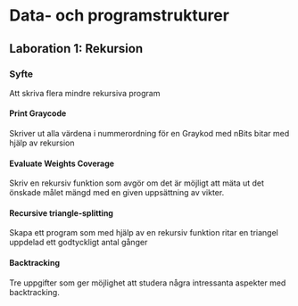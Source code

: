 # Data- och programstrukturer
## Laboration 1: Rekursion
### Syfte
Att skriva flera mindre rekursiva program
#### Print Graycode
Skriver ut alla värdena i nummerordning för en Graykod med nBits bitar med hjälp
av rekursion
#### Evaluate Weights Coverage
Skriv en rekursiv funktion som avgör om det är möjligt att mäta ut det önskade målet mängd med en given uppsättning av
vikter.
#### Recursive triangle-splitting
Skapa ett program som med hjälp av en rekursiv funktion ritar en triangel uppdelad ett godtyckligt
antal gånger
#### Backtracking
Tre uppgifter som ger  möjlighet att studera några intressanta aspekter med
backtracking.
